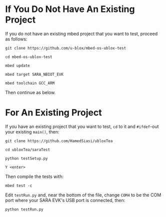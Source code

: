 # If You Do Not Have An Existing Project

If you do not have an existing mbed project that you want to test, proceed as follows:

`git clone https://github.com/u-blox/mbed-os-ublox-test`

`cd mbed-os-ublox-test`

`mbed update`

`mbed target SARA_NBIOT_EVK`

`mbed toolchain GCC_ARM`

Then continue as below.

# For An Existing Project

If you have an existing project that you want to test, `cd` to it and `#ifdef`-out your existing `main()`, then:

`git clone https://github.com/HamedSiasi/ubloxTea`

`cd ubloxTea/saraTest`

`python testSetup.py`

`Y <enter>`

Then compile the tests with:

`mbed test -c`

Edit `testRun.py` and, near the bottom of the file, change `COM4` to be the COM port where your SARA EVK's USB port is connected, then:

`python testRun.py`
